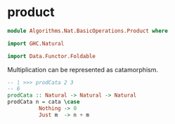 # product

```hs
module Algorithms.Nat.BasicOperations.Product where

import GHC.Natural

import Data.Functor.Foldable
```

Multiplication can be represented as catamorphism.

```hs
-- | >>> prodCata 2 3
-- 6
prodCata :: Natural -> Natural -> Natural
prodCata n = cata \case
          Nothing -> 0
          Just m  -> n + m
```

